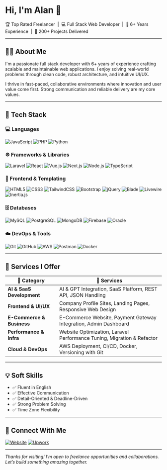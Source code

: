 <h1>Hi, I'm Alan 👋</h1>
<p>
  🏆 Top Rated Freelancer &nbsp;|&nbsp; 💻 Full Stack Web Developer &nbsp;|&nbsp; 🚀 6+ Years Experience &nbsp;|&nbsp; 🧠 200+ Projects Delivered
</p>

---

## 👨‍💻 About Me

I'm a passionate full stack developer with 6+ years of experience crafting scalable and maintainable web applications. I enjoy solving real-world problems through clean code, robust architecture, and intuitive UI/UX.

I thrive in fast-paced, collaborative environments where innovation and user value come first. Strong communication and reliable delivery are my core values.

---

## 🧰 Tech Stack

### 💻 Languages  
![JavaScript](https://img.shields.io/badge/JavaScript-F7DF1E?logo=javascript&logoColor=black)
![PHP](https://img.shields.io/badge/PHP-777BB4?logo=php&logoColor=white)
![Python](https://img.shields.io/badge/Python-3776AB?logo=python&logoColor=white)

### ⚙️ Frameworks & Libraries  
![Laravel](https://img.shields.io/badge/Laravel-F55247?logo=laravel&logoColor=white)
![React](https://img.shields.io/badge/React-20232a?logo=react&logoColor=61dafb)
![Vue.js](https://img.shields.io/badge/Vue.js-42b883?logo=vue.js&logoColor=white)
![Next.js](https://img.shields.io/badge/Next.js-000000?logo=next.js&logoColor=white)
![Node.js](https://img.shields.io/badge/Node.js-339933?logo=node.js&logoColor=white)
![TypeScript](https://img.shields.io/badge/TypeScript-3178c6?logo=typescript&logoColor=white)

### 🎨 Frontend & Templating  
![HTML5](https://img.shields.io/badge/HTML5-e34f26?logo=html5&logoColor=white)
![CSS3](https://img.shields.io/badge/CSS3-1572B6?logo=css3&logoColor=white)
![TailwindCSS](https://img.shields.io/badge/TailwindCSS-38bdf8?logo=tailwindcss&logoColor=white)
![Bootstrap](https://img.shields.io/badge/Bootstrap-7952B3?logo=bootstrap&logoColor=white)
![jQuery](https://img.shields.io/badge/jQuery-0769AD?logo=jquery&logoColor=white)
![Blade](https://img.shields.io/badge/Blade-e74430?logo=laravel)
![Livewire](https://img.shields.io/badge/Livewire-4E5D94?logo=laravel)
![Inertia.js](https://img.shields.io/badge/Inertia.js-000000?logo=inertia&logoColor=white)

### 🗄️ Databases  
![MySQL](https://img.shields.io/badge/MySQL-005C84?logo=mysql&logoColor=white)
![PostgreSQL](https://img.shields.io/badge/PostgreSQL-336791?logo=postgresql&logoColor=white)
![MongoDB](https://img.shields.io/badge/MongoDB-47A248?logo=mongodb&logoColor=white)
![Firebase](https://img.shields.io/badge/Firebase-ffca28?logo=firebase&logoColor=black)
![Oracle](https://img.shields.io/badge/Oracle-F80000?logo=oracle&logoColor=white)

### ☁️ DevOps & Tools  
![Git](https://img.shields.io/badge/Git-F05032?logo=git&logoColor=white)
![GitHub](https://img.shields.io/badge/GitHub-181717?logo=github&logoColor=white)
![AWS](https://img.shields.io/badge/AWS-232f3e?logo=amazonaws&logoColor=white)
![Postman](https://img.shields.io/badge/Postman-FF6C37?logo=postman&logoColor=white)
![Docker](https://img.shields.io/badge/Docker-2496ED?logo=docker&logoColor=white)

---

## 🚀 Services I Offer

| **💼 Category**             | **🧩 Services**                                                                 |
|----------------------------|----------------------------------------------------------------------------------|
| **AI & SaaS Development**  | AI & GPT Integration, SaaS Platform, REST API, JSON Handling                    |
| **Frontend & UI/UX**       | Company Profile Sites, Landing Pages, Responsive Web Design                     |
| **E-Commerce & Business**  | E-Commerce Website, Payment Gateway Integration, Admin Dashboard                |
| **Performance & Infra**    | Website Optimization, Laravel Performance Tuning, Migration & Refactor          |
| **Cloud & DevOps**         | AWS Deployment, CI/CD, Docker, Versioning with Git                              |

---

## 💡 Soft Skills

- ✅ Fluent in English  
- ✅ Effective Communication  
- ✅ Detail-Oriented & Deadline-Driven  
- ✅ Strong Problem Solving  
- ✅ Time Zone Flexibility  

---

## 🤝 Connect With Me

[![Website](https://img.shields.io/badge/Website-alanari.com-blue?logo=internet-explorer&logoColor=white)](https://alanari.com)
[![Upwork](https://img.shields.io/badge/Upwork-View_Profile-6fda44?logo=upwork&logoColor=white)](https://www.upwork.com/freelancers/~016d252be09416a4b9?mp_source=share)

---

_Thanks for visiting! I'm open to freelance opportunities and collaborations._  
_Let’s build something amazing together._
